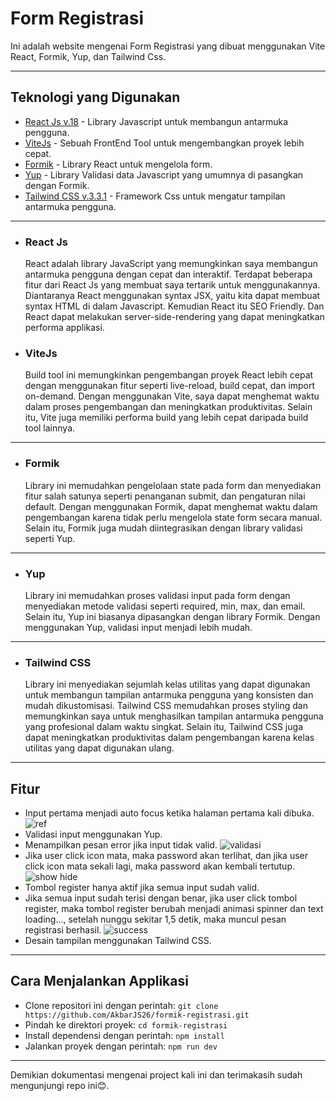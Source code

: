 # **Form Registrasi**

Ini adalah website mengenai Form Registrasi yang dibuat menggunakan Vite React, Formik, Yup, dan Tailwind Css.

---

## Teknologi yang Digunakan

- [React Js v.18](https://react.dev/) - Library Javascript untuk membangun antarmuka pengguna.
- [ViteJs](https://vitejs.dev/) - Sebuah FrontEnd Tool untuk mengembangkan proyek lebih cepat.
- [Formik](https://formik.org/) - Library React untuk mengelola form.
- [Yup](https://www.npmjs.com/package/yup) - Library Validasi data Javascript yang umumnya di pasangkan dengan Formik.
- [Tailwind CSS v.3.3.1](https://tailwindcss.com/) - Framework Css untuk mengatur tampilan antarmuka pengguna.

---

- ### React Js

  React adalah library JavaScript yang memungkinkan saya membangun antarmuka pengguna dengan cepat dan interaktif. Terdapat beberapa fitur dari React Js yang membuat saya tertarik untuk menggunakannya. Diantaranya React menggunakan syntax JSX, yaitu kita dapat membuat syntax HTML di dalam Javascript. Kemudian React itu SEO Friendly. Dan React dapat melakukan server-side-rendering yang dapat meningkatkan performa applikasi.

- ### ViteJs
  Build tool ini memungkinkan pengembangan proyek React lebih cepat dengan menggunakan fitur seperti live-reload, build cepat, dan import on-demand. Dengan menggunakan Vite, saya dapat menghemat waktu dalam proses pengembangan dan meningkatkan produktivitas. Selain itu, Vite juga memiliki performa build yang lebih cepat daripada build tool lainnya.

---

- ### Formik
  Library ini memudahkan pengelolaan state pada form dan menyediakan fitur salah satunya seperti penanganan submit, dan pengaturan nilai default. Dengan menggunakan Formik, dapat menghemat waktu dalam pengembangan karena tidak perlu mengelola state form secara manual. Selain itu, Formik juga mudah diintegrasikan dengan library validasi seperti Yup.

---

- ### Yup
  Library ini memudahkan proses validasi input pada form dengan menyediakan metode validasi seperti required, min, max, dan email. Selain itu, Yup ini biasanya dipasangkan dengan library Formik. Dengan menggunakan Yup, validasi input menjadi lebih mudah.

---

- ### Tailwind CSS
  Library ini menyediakan sejumlah kelas utilitas yang dapat digunakan untuk membangun tampilan antarmuka pengguna yang konsisten dan mudah dikustomisasi. Tailwind CSS memudahkan proses styling dan memungkinkan saya untuk menghasilkan tampilan antarmuka pengguna yang profesional dalam waktu singkat. Selain itu, Tailwind CSS juga dapat meningkatkan produktivitas dalam pengembangan karena kelas utilitas yang dapat digunakan ulang.

---

## Fitur

- Input pertama menjadi auto focus ketika halaman pertama kali dibuka.
  ![ref](https://user-images.githubusercontent.com/119624307/235335112-7adf3cd5-ae33-4db4-a442-3d82275ce167.gif)
- Validasi input menggunakan Yup.
- Menampilkan pesan error jika input tidak valid.
  ![validasi](https://user-images.githubusercontent.com/119624307/235335420-531ebbda-e2b8-4ba1-b81e-62b5e0f8ce4c.gif)
- Jika user click icon mata, maka password akan terlihat, dan jika user click icon mata sekali lagi, maka password akan kembali tertutup.
  ![show hide](https://user-images.githubusercontent.com/119624307/235335237-e7855d00-fc63-4fe7-9b97-ff8731833f2b.gif)
- Tombol register hanya aktif jika semua input sudah valid.
- Jika semua input sudah terisi dengan benar, jika user click tombol register, maka tombol register berubah menjadi animasi spinner dan text loading..., setelah nunggu sekitar 1,5 detik, maka muncul pesan registrasi berhasil.
  ![success](https://user-images.githubusercontent.com/119624307/235335299-3a2fbee6-779d-48e9-a6da-0f2c206275b7.gif)
- Desain tampilan menggunakan Tailwind CSS.

---

## Cara Menjalankan Applikasi

- Clone repositori ini dengan perintah: `git clone https://github.com/AkbarJS26/formik-registrasi.git`
- Pindah ke direktori proyek: `cd formik-registrasi`
- Install dependensi dengan perintah: `npm install`
- Jalankan proyek dengan perintah: `npm run dev`

---

Demikian dokumentasi mengenai project kali ini dan terimakasih sudah mengunjungi repo ini😊.
